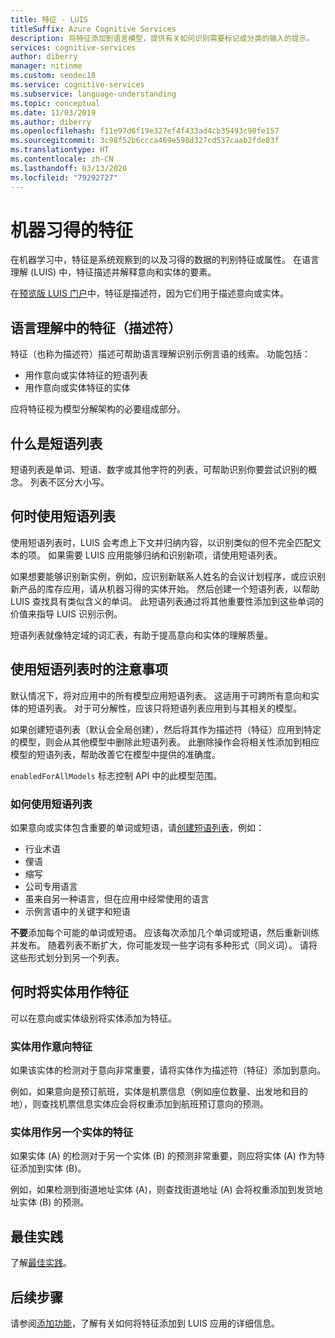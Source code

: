 ```yaml
---
title: 特征 - LUIS
titleSuffix: Azure Cognitive Services
description: 将特征添加到语言模型，提供有关如何识别需要标记或分类的输入的提示。
services: cognitive-services
author: diberry
manager: nitinme
ms.custom: seodec18
ms.service: cognitive-services
ms.subservice: language-understanding
ms.topic: conceptual
ms.date: 11/03/2019
ms.author: diberry
ms.openlocfilehash: f11e97d6f19e327ef4f433ad4cb35493c90fe157
ms.sourcegitcommit: 3c98f52b6ccca469e598d327cd537caab2fde83f
ms.translationtype: HT
ms.contentlocale: zh-CN
ms.lasthandoff: 03/13/2020
ms.locfileid: "79292727"
---
```

# <a name="machine-learned-features"></a>机器习得的特征 

在机器学习中，特征是系统观察到的以及习得的数据的判别特征或属性。  在语言理解 (LUIS) 中，特征描述并解释意向和实体的要素。

在[预览版 LUIS 门户](https://preview.luis.ai)中，特征是描述符，因为它们用于描述意向或实体。    

## <a name="features-_descriptors_-in-language-understanding"></a>语言理解中的特征（描述符） 

特征（也称为描述符）描述可帮助语言理解识别示例言语的线索。 功能包括： 

* 用作意向或实体特征的短语列表
* 用作意向或实体特征的实体

应将特征视为模型分解架构的必要组成部分。 

## <a name="what-is-a-phrase-list"></a>什么是短语列表

短语列表是单词、短语、数字或其他字符的列表，可帮助识别你要尝试识别的概念。 列表不区分大小写。 

## <a name="when-to-use-a-phrase-list"></a>何时使用短语列表

使用短语列表时，LUIS 会考虑上下文并归纳内容，以识别类似的但不完全匹配文本的项。 如果需要 LUIS 应用能够归纳和识别新项，请使用短语列表。 

如果想要能够识别新实例，例如，应识别新联系人姓名的会议计划程序，或应识别新产品的库存应用，请从机器习得的实体开始。 然后创建一个短语列表，以帮助 LUIS 查找具有类似含义的单词。 此短语列表通过将其他重要性添加到这些单词的价值来指导 LUIS 识别示例。 

短语列表就像特定域的词汇表，有助于提高意向和实体的理解质量。 

## <a name="considerations-when-using-a-phrase-list"></a>使用短语列表时的注意事项

默认情况下，将对应用中的所有模型应用短语列表。 这适用于可跨所有意向和实体的短语列表。 对于可分解性，应该只将短语列表应用到与其相关的模型。 

如果创建短语列表（默认会全局创建），然后将其作为描述符（特征）应用到特定的模型，则会从其他模型中删除此短语列表。 此删除操作会将相关性添加到相应模型的短语列表，帮助改善它在模型中提供的准确度。 

`enabledForAllModels` 标志控制 API 中的此模型范围。 

<a name="how-to-use-phrase-lists"></a>

### <a name="how-to-use-a-phrase-list"></a>如何使用短语列表

如果意向或实体包含重要的单词或短语，请[创建短语列表](luis-how-to-add-features.md)，例如：

* 行业术语
* 俚语
* 缩写
* 公司专用语言
* 虽来自另一种语言，但在应用中经常使用的语言
* 示例言语中的关键字和短语

**不要**添加每个可能的单词或短语。 应该每次添加几个单词或短语，然后重新训练并发布。 随着列表不断扩大，你可能发现一些字词有多种形式（同义词）。 请将这些形式划分到另一个列表。 

<a name="phrase-lists-help-identify-simple-exchangeable-entities"></a>

## <a name="when-to-use-an-entity-as-a-feature"></a>何时将实体用作特征 

可以在意向或实体级别将实体添加为特征。 

### <a name="entity-as-a-feature-to-an-intent"></a>实体用作意向特征

如果该实体的检测对于意向非常重要，请将实体作为描述符（特征）添加到意向。

例如，如果意向是预订航班，实体是机票信息（例如座位数量、出发地和目的地），则查找机票信息实体应会将权重添加到航班预订意向的预测。 

### <a name="entity-as-a-feature-to-another-entity"></a>实体用作另一个实体的特征

如果实体 (A) 的检测对于另一个实体 (B) 的预测非常重要，则应将实体 (A) 作为特征添加到实体 (B)。

例如，如果检测到街道地址实体 (A)，则查找街道地址 (A) 会将权重添加到发货地址实体 (B) 的预测。 

## <a name="best-practices"></a>最佳实践
了解[最佳实践](luis-concept-best-practices.md)。

## <a name="next-steps"></a>后续步骤

请参阅[添加功能](luis-how-to-add-features.md)，了解有关如何将特征添加到 LUIS 应用的详细信息。